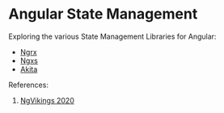 # Angular State Management
Exploring the various State Management Libraries for Angular:
- [Ngrx](https://github.com/ngrx/platform)
- [Ngxs](https://github.com/ngxs/store)
- [Akita](https://github.com/datorama/akita)

References:
1. [NgVikings 2020](https://youtu.be/4OliKx8wxSI)
